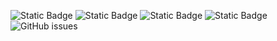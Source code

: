 ![Static Badge](https://img.shields.io/badge/blacklists-60-000000) ![Static Badge](https://img.shields.io/badge/blacklisted-2738105-cc0000) ![Static Badge](https://img.shields.io/badge/whitelisted-2244-00CC00) ![Static Badge](https://img.shields.io/badge/streaming_blacklist-28107-000000) ![GitHub issues](https://img.shields.io/github/issues/fabriziosalmi/blacklists)
